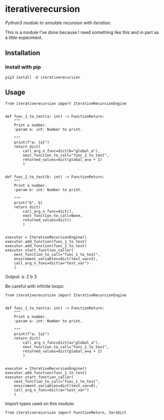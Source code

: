 # iterativerecursion
*Python3 module to simulate recursion with iteration.*

This is a module I've done because I need something like this and
in part as a little experiment.

## Installation
### Install with pip
```
pip3 install -U iterativerecursion
```

## Usage
```
from iterativerecursion import IterativeRecursionEngine


def func_1_to_test(a: int) -> FunctionReturn:
    """
    Print a number.
    :param a: int: Number to print.

    """
    print(f"a: {a}")
    return dict(
        call_arg_n_func=dict(b="global_a"),
        next_function_to_call="func_2_to_test",
        returned_values=dict(global_a=a + 1)
        )


def func_2_to_test(b: int) -> FunctionReturn:
    """
    Print a number.
    :param b: int: Number to print.

    """
    print("b", b)
    return dict(
        call_arg_n_func=dict(),
        next_function_to_call=None,
        returned_values=dict()
        )


executor = IterativeRecursionEngine()
executor.add_function(func_1_to_test)
executor.add_function(func_2_to_test)
executor.start_function_caller(
    next_function_to_call="func_1_to_test",
    enviroment_variables=dict(test_var=2),
    call_arg_n_func=dict(a="test_var")
    )

```
Output:
a: 2
b 3

Be careful with infinite loops:
```
from iterativerecursion import IterativeRecursionEngine


def func_1_to_test(a: int) -> FunctionReturn:
    """
    Print a number.
    :param a: int: Number to print.

    """
    print(f"a: {a}")
    return dict(
        call_arg_n_func=dict(a="global_a"),
        next_function_to_call="func_1_to_test",
        returned_values=dict(global_a=a + 1)
        )


executor = IterativeRecursionEngine()
executor.add_function(func_1_to_test)
executor.start_function_caller(
    next_function_to_call="func_1_to_test",
    enviroment_variables=dict(test_var=0),
    call_arg_n_func=dict(a="test_var")
    )
```

Import types used on this module:
```
from iterativerecursion import FunctionReturn, VarsDict
```
